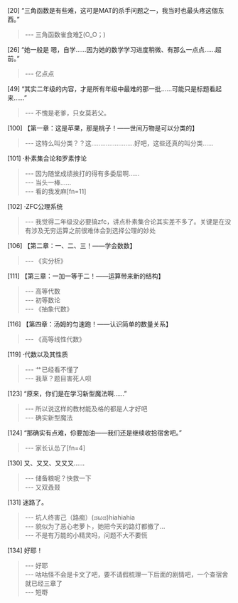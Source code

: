 
[20] “三角函数是有些难，这可是MAT的杀手问题之一，我当时也最头疼这個东西。”
>--- 三角函数雀食难∑(O_O；)<br>

[26] “她一般是 嗯，自学……因为她的数学学习进度稍微、有那么一点点……超前。”
>--- 亿点点<br>

[49] “其实二年级的内容，才是所有年级中最难的那一批……可能只是标题看起来……”
>--- 不愧是老爹，只女莫若父。<br>

[100] 【第一章：这是苹果，那是桃子！——世间万物是可以分类的】
>--- 这特么叫分类？？这……………………好吧，这些还真的叫分类……<br>

[101] ·朴素集合论和罗素悖论
>--- 因为随堂成绩挨打的得有多委屈啊……<br>
>--- 当头一棒……<br>
>--- 看的我发麻[fn=11]<br>

[102] ·ZFC公理系统
>--- 我觉得二年级没必要搞zfc，讲点朴素集合论其实差不多了。关键是在没有涉及无穷运算之前很难体会到选择公理的妙处<br>

[106] 【第二章：一、二、三！——学会数数】
>--- 《实分析》<br>

[111] 【第三章：一加一等于二！——运算带来新的结构】
>--- 高等代数<br>
>--- 初等数论<br>
>--- 《抽象代数》<br>

[116] 【第四章：汤姆的匀速跑！——认识简单的数量关系】
>--- 《高等线性代数》<br>

[119] ·代数以及其性质
>--- 艹已经看不懂了<br>
>--- 我草？题目害死人呗<br>

[123] “原来，你们是在学习新型魔法啊……”
>--- 所以说这样的教材能及格的都是人才好吧<br>
>--- 确实新型魔法<br>

[124] “那确实有点难，伱要加油——我们还是继续收拾宿舍吧。”
>--- 家长认怂了[fn=4]<br>

[130] 又、又又、又又又……
>--- 储备粮呢？快救一下<br>
>--- 又双叒叕<br>

[131] 迷路了。
>--- 坑人终害己（路痴）(ಡωಡ)hiahiahia<br>
>--- 貌似为了恶心老萝卜，她把今天的路灯都撤了…<br>
>--- 不是有万能的小精灵吗，问题不大不要慌<br>

[134] 好耶！
>--- 好耶<br>
>--- 咕咕怪不会是卡文了吧，要不请假梳理一下后面的剧情吧，一个查宿舍就已经三章了<br>
>--- 短嘢<br>
